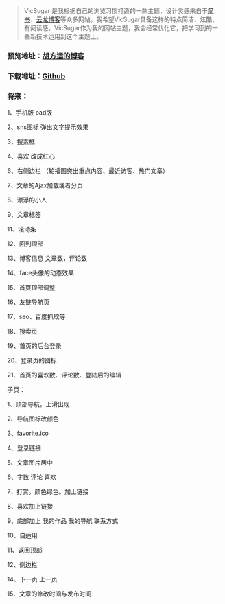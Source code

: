 > VicSugar 是我根据自己的浏览习惯打造的一款主题，设计灵感来自于[简书](http://www.jianshu.com/)、[云龙博客](http://yunlzheng.github.io/)等众多网站。我希望VicSugar具备这样的特点简洁、炫酷、有阅读感。VicSugar作为我的网站主题，我会经常优化它，把学习到的一些新技术运用到这个主题上。

### 预览地址：[胡方运的博客](http://hufangyun.com)

### 下载地址：[Github](https://github.com/Youthink/VicSugar)

### 将来：

1、手机版 pad版

2、sns图标  弹出文字提示效果

3、搜索框

4、喜欢 改成红心

6、右侧边栏 （轮播图突出重点内容、最近访客、热门文章）

7、文章的Ajax加载或者分页

8、漂浮的小人

9、文章标签

11、滚动条

12、回到顶部

13、博客信息 文章数，评论数

14、face头像的动态效果

15、首页顶部调整

16、友链导航页

17、seo、百度抓取等

18、搜索页

19、首页的后台登录

20、登录页的图标

21、首页的喜欢数、评论数、登陆后的编辑

子页：

1、顶部导航，上滑出现

2、导航图标改颜色

3、favorite.ico

4、登录链接

5、文章图片居中

6、字数   评论  喜欢 

7、打赏。颜色绿色。加上链接

8、喜欢加上链接

9、底部加上  我的作品 我的导航 联系方式 

10、自适用

11、返回顶部

12、侧边栏

14、下一页 上一页

15、文章的修改时间与发布时间








 